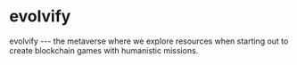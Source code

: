 # evolvify
evolvify --- the metaverse where we explore resources when starting out to create blockchain games with humanistic missions.
